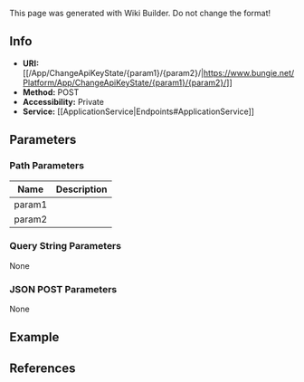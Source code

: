 <span class="wiki-builder">This page was generated with Wiki Builder. Do not change the format!</span>

## Info

* **URI:** [[/App/ChangeApiKeyState/{param1}/{param2}/|https://www.bungie.net/Platform/App/ChangeApiKeyState/{param1}/{param2}/]]
* **Method:** POST
* **Accessibility:** Private
* **Service:** [[ApplicationService|Endpoints#ApplicationService]]

## Parameters
### Path Parameters
Name | Description
---- | -----------
param1 | 
param2 | 

### Query String Parameters
None

### JSON POST Parameters
None

## Example

## References
